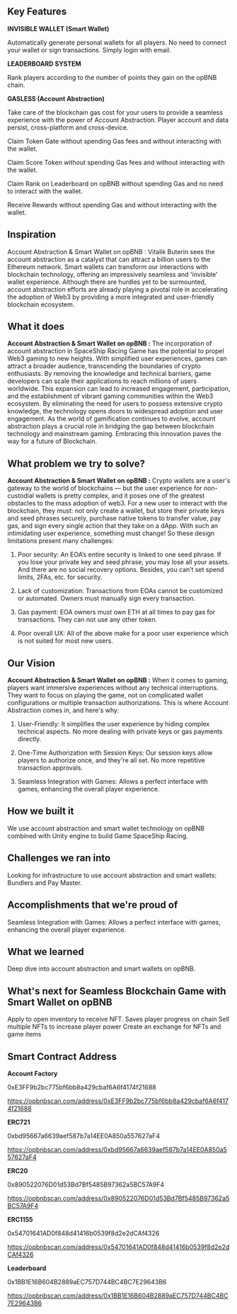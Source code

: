 ## Key Features

**INVISIBLE WALLET (Smart Wallet)**

Automatically generate personal wallets for all players. No need to connect your wallet or sign transactions. Simply login with email.

**LEADERBOARD SYSTEM**

Rank players according to the number of points they gain on the opBNB chain.

**GASLESS (Account Abstraction)**

Take care of the blockchain gas cost for your users to provide a seamless experience with the power of Account Abstraction. Player account and data persist, cross-platform and cross-device.

Claim Token Gate without spending Gas fees and without interacting with the wallet.

Claim Score Token without spending Gas fees and without interacting with the wallet.

Claim Rank on Leaderboard on opBNB without spending Gas and no need to interact with the wallet.

Receive Rewards without spending Gas and without interacting with the wallet.

## Inspiration
Account Abstraction & Smart Wallet on opBNB : Vitalik Buterin sees the account abstraction as a catalyst that can attract a billion users to the Ethereum network. Smart wallets can transform our interactions with blockchain technology, offering an impressively seamless and 'invisible' wallet experience. Although there are hurdles yet to be surmounted, account abstraction efforts are already playing a pivotal role in accelerating the adoption of Web3 by providing a more integrated and user-friendly blockchain ecosystem.

## What it does
**Account Abstraction & Smart Wallet on opBNB :** The incorporation of account abstraction in SpaceShip Racing Game has the potential to propel Web3 gaming to new heights. With simplified user experiences, games can attract a broader audience, transcending the boundaries of crypto enthusiasts. By removing the knowledge and technical barriers, game developers can scale their applications to reach millions of users worldwide. This expansion can lead to increased engagement, participation, and the establishment of vibrant gaming communities within the Web3 ecosystem. By eliminating the need for users to possess extensive crypto knowledge, the technology opens doors to widespread adoption and user engagement. As the world of gamification continues to evolve, account abstraction plays a crucial role in bridging the gap between blockchain technology and mainstream gaming. Embracing this innovation paves the way for a future of Blockchain.

## What problem we try to solve?
**Account Abstraction & Smart Wallet on opBNB :** Crypto wallets are a user's gateway to the world of blockchains — but the user experience for non-custodial wallets is pretty complex, and it poses one of the greatest obstacles to the mass adoption of web3. For a new user to interact with the blockchain, they must: not only create a wallet, but store their private keys and seed phrases securely, purchase native tokens to transfer value, pay gas, and sign every single action that they take on a dApp. With such an intimidating user experience, something must change! So these design limitations present many challenges:

1. Poor security: An EOA’s entire security is linked to one seed phrase. If you lose your private key and seed phrase, you may lose all your assets. And there are no social recovery options. Besides, you can’t set spend limits, 2FAs, etc. for security.

2. Lack of customization: Transactions from EOAs cannot be customized or automated. Owners must manually sign every transaction.

3. Gas payment: EOA owners must own ETH at all times to pay gas for transactions. They can not use any other token.

4. Poor overall UX: All of the above make for a poor user experience which is not suited for most new users.

## Our Vision
**Account Abstraction & Smart Wallet on opBNB :** When it comes to gaming, players want immersive experiences without any technical interruptions. They want to focus on playing the game, not on complicated wallet configurations or multiple transaction authorizations. This is where Account Abstraction comes in, and here's why:

1. User-Friendly: It simplifies the user experience by hiding complex technical aspects. No more dealing with private keys or gas payments directly.

2. One-Time Authorization with Session Keys: Our session keys allow players to authorize once, and they're all set. No more repetitive transaction approvals.

3. Seamless Integration with Games: Allows a perfect interface with games, enhancing the overall player experience.

## How we built it
We use account abstraction and smart wallet technology on opBNB combined with Unity engine to build Game SpaceShip Racing.

## Challenges we ran into
Looking for infrastructure to use account abstraction and smart wallets: Bundlers and Pay Master.

## Accomplishments that we're proud of
Seamless Integration with Games: Allows a perfect interface with games, enhancing the overall player experience.

## What we learned
Deep dive into account abstraction and smart wallets on opBNB.

## What's next for Seamless Blockchain Game with Smart Wallet on opBNB
Apply to open inventory to receive NFT. Saves player progress on chain Sell multiple NFTs to increase player power Create an exchange for NFTs and game items

## Smart Contract Address
**Account Factory**

0xE3FF9b2bc775bf6bb8a429cbaf6A6f4174f21688

https://opbnbscan.com/address/0xE3FF9b2bc775bf6bb8a429cbaf6A6f4174f21688

**ERC721**

0xbd95667a6639aef587b7a14EE0A850a557627aF4

https://opbnbscan.com/address/0xbd95667a6639aef587b7a14EE0A850a557627aF4

**ERC20**

0x890522076D01d53Bd7Bf5485B97362a5BC57A9F4

https://opbnbscan.com/address/0x890522076D01d53Bd7Bf5485B97362a5BC57A9F4

**ERC1155**

0x54701641AD0f848d41416b0539f8d2e2dCAf4326

https://opbnbscan.com/address/0x54701641AD0f848d41416b0539f8d2e2dCAf4326

**Leaderboard**

0x1BB1E16B604B2889aEC757D744BC4BC7E29643B6

https://opbnbscan.com/address/0x1BB1E16B604B2889aEC757D744BC4BC7E29643B6
